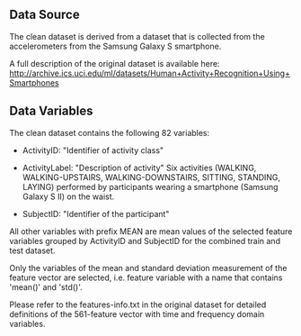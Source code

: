 Data Source
-----------

The clean dataset is derived from a dataset that is collected from the
accelerometers from the Samsung Galaxy S smartphone.

A full description of the original dataset is available here:
<http://archive.ics.uci.edu/ml/datasets/Human+Activity+Recognition+Using+Smartphones>

Data Variables
--------------

The clean dataset contains the following 82 variables:

-   ActivityID: "Identifier of activity class"
-   ActivityLabel: "Description of activity" Six activities (WALKING,
    WALKING-UPSTAIRS, WALKING-DOWNSTAIRS, SITTING, STANDING, LAYING)
    performed by participants wearing a smartphone (Samsung Galaxy S II)
    on the waist.

-   SubjectID: "Identifier of the participant"

All other variables with prefix MEAN are mean values of the selected
feature variables grouped by ActivityID and SubjectID for the combined
train and test dataset.

Only the variables of the mean and standard deviation measurement of the
feature vector are selected, i.e. feature variable with a name that
contains 'mean()' and 'std()'.

Please refer to the features-info.txt in the original dataset for
detailed definitions of the 561-feature vector with time and frequency
domain variables.
